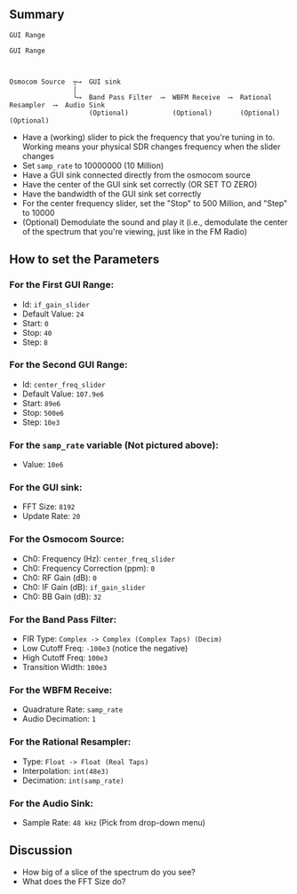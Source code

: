 ## Summary

```
GUI Range

GUI Range


               
Osmocom Source  ┬⟶  GUI sink 
                |
                └⟶  Band Pass Filter  ⟶  WBFM Receive  ⟶  Rational Resampler  ⟶  Audio Sink                          
                    (Optional)           (Optional)       (Optional)             (Optional)

```

- Have a (working) slider to pick the frequency that you're tuning in to. Working means your physical SDR changes frequency when the slider changes
- Set `samp_rate` to 10000000 (10 Million)
- Have a GUI sink connected directly from the osmocom source
- Have the center of the GUI sink set correctly (OR SET TO ZERO)
- Have the bandwidth of the GUI sink set correctly
- For the center frequency slider, set the "Stop" to 500 Million, and "Step" to 10000 
- (Optional) Demodulate the sound and play it (i.e., demodulate the center of the spectrum that you're viewing, just like in the FM Radio)


## How to set the Parameters

### For the First GUI Range:

- Id: `if_gain_slider`
- Default Value: `24`
- Start: `0`
- Stop: `40`
- Step: `8`

### For the Second GUI Range:

- Id: `center_freq_slider`
- Default Value: `107.9e6`
- Start: `89e6`
- Stop: `500e6`
- Step: `10e3`

### For the `samp_rate` variable (Not pictured above):

- Value: `10e6`

### For the GUI sink:

- FFT Size: `8192`
- Update Rate: `20`

### For the Osmocom Source:

- Ch0: Frequency (Hz): `center_freq_slider`
- Ch0: Frequency Correction (ppm): `0`
- Ch0: RF Gain (dB): `0`
- Ch0: IF Gain (dB): `if_gain_slider`
- Ch0: BB Gain (dB): `32`

### For the Band Pass Filter:

- FIR Type: `Complex -> Complex (Complex Taps) (Decim)`
- Low Cutoff Freq: `-100e3` (notice the negative)
- High Cutoff Freq: `100e3`
- Transition Width: `100e3`

### For the WBFM Receive:

- Quadrature Rate: `samp_rate`
- Audio Decimation: `1`

### For the Rational Resampler:

- Type: `Float -> Float (Real Taps)`
- Interpolation: `int(48e3)`
- Decimation: `int(samp_rate)`

### For the Audio Sink:

- Sample Rate: `48 kHz` (Pick from drop-down menu)


## Discussion

- How big of a slice of the spectrum do you see?
- What does the FFT Size do?
